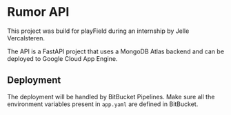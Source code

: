 # Rumor API

This project was build for playField during an internship by Jelle Vercalsteren.

The API is a FastAPI project that uses a MongoDB Atlas backend and can be deployed to Google Cloud App Engine.

## Deployment
The deployment will be handled by BitBucket Pipelines. Make sure all the environment variables present 
in `app.yaml` are defined in BitBucket.
